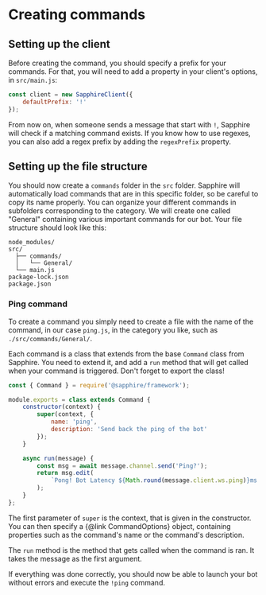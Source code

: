 # Creating commands

## Setting up the client

Before creating the command, you should specify a prefix for your commands.
For that, you will need to add a property in your client's options, in `src/main.js`:

```javascript
const client = new SapphireClient({
	defaultPrefix: '!'
});
```

From now on, when someone sends a message that start with `!`, Sapphire will check if a matching command exists.
If you know how to use regexes, you can also add a regex prefix by adding the `regexPrefix` property.

## Setting up the file structure

You should now create a `commands` folder in the `src` folder. Sapphire will automatically load commands that are in
this specific folder, so be careful to copy its name properly.
You can organize your different commands in subfolders corresponding to the category. We will create one called
"General" containing various important commands for our bot.
Your file structure should look like this:

```
node_modules/
src/
  ├── commands/
  │   └── General/
  └── main.js
package-lock.json
package.json
```

### Ping command

To create a command you simply need to create a file with the name of the command, in our case `ping.js`, in the
category you like, such as `./src/commands/General/`.

Each command is a class that extends from the base `Command` class from Sapphire. You need to extend it, and add a
`run` method that will get called when your command is triggered.
Don't forget to export the class!

```javascript
const { Command } = require('@sapphire/framework');

module.exports = class extends Command {
	constructor(context) {
		super(context, {
			name: 'ping',
			description: 'Send back the ping of the bot'
		});
	}

	async run(message) {
		const msg = await message.channel.send('Ping?');
		return msg.edit(
			`Pong! Bot Latency ${Math.round(message.client.ws.ping)}ms. API Latency ${msg.createdTimestamp - message.createdTimestamp}ms.`
		);
	}
};
```

The first parameter of `super` is the context, that is given in the constructor. You can then specify a
{@link CommandOptions} object, containing properties such as the command's name or the
command's description.

The `run` method is the method that gets called when the command is ran. It takes the message as the first argument.

If everything was done correctly, you should now be able to launch your bot without errors and execute the `!ping` command.
